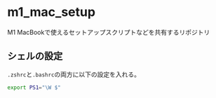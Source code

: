 # m1_mac_setup

M1 MacBookで使えるセットアップスクリプトなどを共有するリポジトリ

## シェルの設定

`.zshrc`と`.bashrc`の両方に以下の設定を入れる。

```sh
export PS1="\W $"
```
